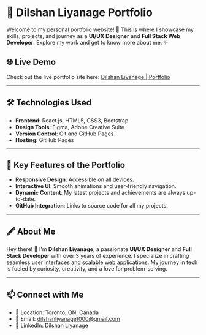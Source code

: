 # 🌟 Dilshan Liyanage Portfolio

Welcome to my personal portfolio website! 🚀 This is where I showcase my skills, projects, and journey as a **UI/UX Designer** and **Full Stack Web Developer**. Explore my work and get to know more about me. ✨

## 🌐 Live Demo
Check out the live portfolio site here: [Dilshan Liyanage | Portfolio]([https://your-portfolio-link.com](https://dilshanliyanage1000.github.io/portfolio/))

---

## 🛠️ Technologies Used

- **Frontend**: React.js, HTML5, CSS3, Bootstrap
- **Design Tools**: Figma, Adobe Creative Suite
- **Version Control**: Git and GitHub Pages
- **Hosting**: GitHub Pages

---

## 🚀 Key Features of the Portfolio

- **Responsive Design**: Accessible on all devices.
- **Interactive UI**: Smooth animations and user-friendly navigation.
- **Dynamic Content**: My latest projects and achievements are always up-to-date.
- **GitHub Integration**: Links to source code for all my projects.

---

## 🖋️ About Me

Hey there! 👋 I'm **Dilshan Liyanage**, a passionate **UI/UX Designer** and **Full Stack Developer** with over 3 years of experience. I specialize in crafting seamless user interfaces and scalable web applications. My journey in tech is fueled by curiosity, creativity, and a love for problem-solving.

---

## 📫 Connect with Me

- 📍 Location: Toronto, ON, Canada
- 📧 Email: [dilshanliyanage1000@gmail.com](mailto:dilshanliyanage1000@gmail.com)
- 💼 LinkedIn: [Dilshan Liyanage](https://www.linkedin.com/in/dilaliyanage)
